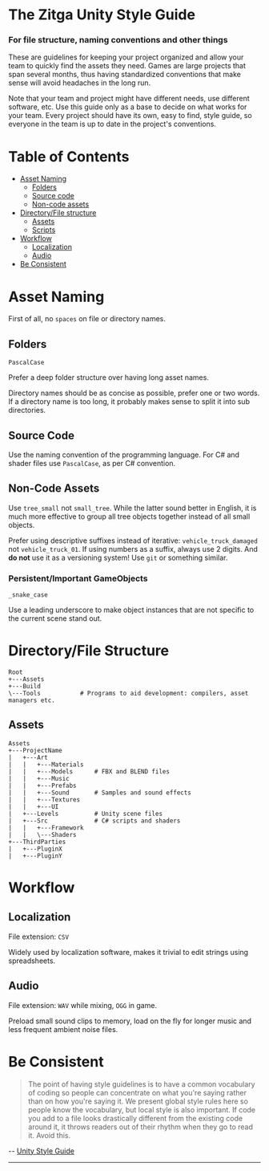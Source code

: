 The Zitga Unity Style Guide
===========================

### For file structure, naming conventions and other things

These are guidelines for keeping your project organized and allow your team to quickly find the assets they need. Games are large projects that span several months, thus having standardized conventions that make sense will avoid headaches in the long run.

Note that your team and project might have different needs, use different software, etc. Use this guide only as a base to decide on what works for your team. Every project should have its own, easy to find, style guide, so everyone in the team is up to date in the project's conventions.

# Table of Contents

- [Asset Naming](#asset-naming)
    - [Folders](#folders)
    - [Source code](#source-code)
    - [Non-code assets](#non-code-assets)
- [Directory/File structure](#directory-file-structure)
    - [Assets](#assets)
    - [Scripts](#scripts)
- [Workflow](#workflow)
    - [Localization](#localization)
    - [Audio](#audio)
- [Be Consistent](#be-consistent)

# Asset Naming

First of all, no `spaces` on file or directory names.

## Folders

`PascalCase`

Prefer a deep folder structure over having long asset names.

Directory names should be as concise as possible, prefer one or two words. If a directory name is too long, it probably makes sense to split it into sub directories.

## Source Code

Use the naming convention of the programming language. For C# and shader files use `PascalCase`, as per C# convention.

## Non-Code Assets

Use `tree_small` not `small_tree`. While the latter sound better in English, it is much more effective to group all tree objects together instead of all small objects.

Prefer using descriptive suffixes instead of iterative: `vehicle_truck_damaged` not `vehicle_truck_01`. If using numbers as a suffix, always use 2 digits. And **do not** use it as a versioning system! Use `git` or something similar.

### Persistent/Important GameObjects

`_snake_case`

Use a leading underscore to make object instances that are not specific to the current scene stand out.

# Directory/File Structure

```
Root
+---Assets
+---Build
\---Tools           # Programs to aid development: compilers, asset managers etc.
```

## Assets

```
Assets
+---ProjectName
|   +---Art
|   |   +---Materials
|   |   +---Models      # FBX and BLEND files
|   |   +---Music
|   |   +---Prefabs
|   |   +---Sound       # Samples and sound effects
|   |   +---Textures
|   |   +---UI
|   +---Levels          # Unity scene files
|   +---Src             # C# scripts and shaders
|   |   +---Framework
|   |   \---Shaders
+---ThirdParties
|   +---PluginX
|   +---PluginY
```

# Workflow

## Localization

File extension: `CSV`

Widely used by localization software, makes it trivial to edit strings using spreadsheets.

## Audio

File extension: `WAV` while mixing, `OGG` in game.

Preload small sound clips to memory, load on the fly for longer music and less frequent ambient noise files.

# Be Consistent

> The point of having style guidelines is to have a common vocabulary of coding so people can concentrate on what you're saying rather than on how you're saying it. We present global style rules here so people know the vocabulary, but local style is also important. If code you add to a file looks drastically different from the existing code around it, it throws readers out of their rhythm when they go to read it. Avoid this.

-- [Unity Style Guide](https://github.com/stillwwater/UnityStyleGuide)

---
